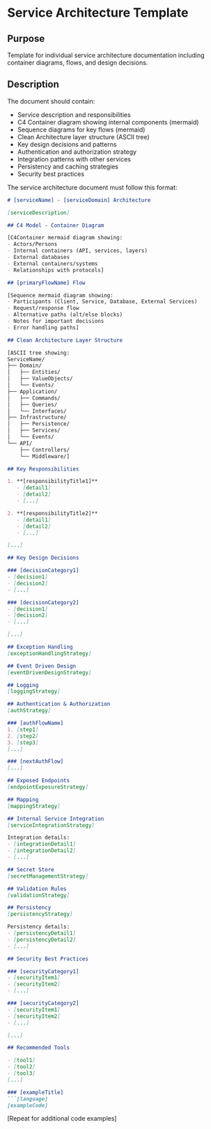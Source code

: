 # Service Architecture Template

## Purpose

Template for individual service architecture documentation including container diagrams, flows, and design decisions.

## Description

The document should contain:

- Service description and responsibilities
- C4 Container diagram showing internal components (mermaid)
- Sequence diagrams for key flows (mermaid)
- Clean Architecture layer structure (ASCII tree)
- Key design decisions and patterns
- Authentication and authorization strategy
- Integration patterns with other services
- Persistency and caching strategies
- Security best practices

The service architecture document must follow this format:

```md
# [serviceName] - [serviceDomain] Architecture

[serviceDescription]

## C4 Model - Container Diagram

[C4Container mermaid diagram showing:
- Actors/Persons
- Internal containers (API, services, layers)
- External databases
- External containers/systems
- Relationships with protocols]

## [primaryFlowName] Flow

[Sequence mermaid diagram showing:
- Participants (Client, Service, Database, External Services)
- Request/response flow
- Alternative paths (alt/else blocks)
- Notes for important decisions
- Error handling paths]

## Clean Architecture Layer Structure

[ASCII tree showing:
ServiceName/
├── Domain/
│   ├── Entities/
│   ├── ValueObjects/
│   └── Events/
├── Application/
│   ├── Commands/
│   ├── Queries/
│   └── Interfaces/
├── Infrastructure/
│   ├── Persistence/
│   ├── Services/
│   └── Events/
└── API/
    ├── Controllers/
    └── Middleware/]

## Key Responsibilities

1. **[responsibilityTitle1]**
   - [detail1]
   - [detail2]
   - [...]

2. **[responsibilityTitle2]**
   - [detail1]
   - [detail2]
   - [...]

[...]

## Key Design Decisions

### [decisionCategory1]
- [decision1]
- [decision2]
- [...]

### [decisionCategory2]
- [decision1]
- [decision2]
- [...]

[...]

## Exception Handling
[exceptionHandlingStrategy]

## Event Driven Design
[eventDrivenDesignStrategy]

## Logging
[loggingStrategy]

## Authentication & Authorization
[authStrategy]

### [authFlowName]
1. [step1]
2. [step2]
3. [step3]
[...]

### [nextAuthFlow]
[...]

## Exposed Endpoints
[endpointExposureStrategy]

## Mapping
[mappingStrategy]

## Internal Service Integration
[serviceIntegrationStrategy]

Integration details:
- [integrationDetail1]
- [integrationDetail2]
- [...]

## Secret Store
[secretManagementStrategy]

## Validation Rules
[validationStrategy]

## Persistency
[persistencyStrategy]

Persistency details:
- [persistencyDetail1]
- [persistencyDetail2]
- [...]

## Security Best Practices

### [securityCategory1]
- [securityItem1]
- [securityItem2]
- [...]

### [securityCategory2]
- [securityItem1]
- [securityItem2]
- [...]

[...]

## Recommended Tools

- [tool1]
- [tool2]
- [tool3]
[...]

### [exampleTitle]
```[language]
[exampleCode]
```

[Repeat for additional code examples]
```
